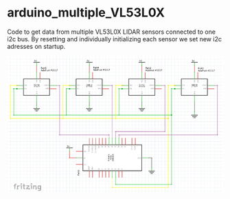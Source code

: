 # arduino_multiple_VL53L0X
Code to get data from multiple VL53L0X LIDAR sensors connected to one i2c bus. By resetting and individually initializing each sensor we set new i2c adresses on startup.



![screenshot](https://github.com/Neumi/arduino_multi_VL53L0X/blob/master/schematic.png 
"schematic for multiple VL53L0X sensors and arduino nano")

